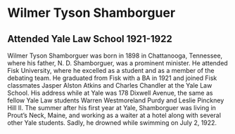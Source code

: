 # Wilmer Tyson Shamborguer
## Attended Yale Law School 1921-1922
Wilmer Tyson Shamborguer was born in 1898 in Chattanooga, Tennessee, where his father, N. D. Shamborguer, was a prominent minister. He attended Fisk University, where he excelled as a student and as a member of the debating team. He graduated from Fisk with a BA in 1921 and joined Fisk classmates Jasper Alston Atkins and Charles Chandler at the Yale Law School. His address while at Yale was 178 Dixwell Avenue, the same as fellow Yale Law students Warren Westmoreland Purdy and Leslie Pinckney Hill II. The summer after his first year at Yale, Shamborguer was living in Prout’s Neck, Maine, and working as a waiter at a hotel along with several other Yale students. Sadly, he drowned while swimming on July 2, 1922.
